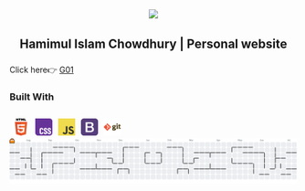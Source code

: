 <div align="center">
  <img height="150" src="https://media.giphy.com/media/M9gbBd9nbDrOTu1Mqx/giphy.gif"  />
</div>

###

<h2 align="center">Hamimul Islam Chowdhury | Personal website</h2>

###

Click here👉  [G01](https://G01)

###

<h3 align="left">Built With</h3>

###

<img src="https://raw.githubusercontent.com/github/explore/80688e429a7d4ef2fca1e82350fe8e3517d3494d/topics/html/html.png" alt="HTML" align="left" height="30px" style="padding: 5px;">
<img src="https://raw.githubusercontent.com/github/explore/80688e429a7d4ef2fca1e82350fe8e3517d3494d/topics/css/css.png" alt="CSS" align="left" height="30px" style="padding: 5px;">
<img src="https://raw.githubusercontent.com/github/explore/80688e429a7d4ef2fca1e82350fe8e3517d3494d/topics/javascript/javascript.png" alt="JavaScript" align="left" height="30px" style="padding: 5px;">
<img src="https://raw.githubusercontent.com/github/explore/80688e429a7d4ef2fca1e82350fe8e3517d3494d/topics/bootstrap/bootstrap.png" alt="Bootstrap" align="left" height="30px" style="padding: 5px;">
<img src="https://raw.githubusercontent.com/github/explore/80688e429a7d4ef2fca1e82350fe8e3517d3494d/topics/git/git.png" alt="Git" align="left" height="30px" style="padding: 5px;">
<br/>

###

<picture>
  <source media="(prefers-color-scheme: dark)" srcset="https://raw.githubusercontent.com/Hamimulislam/G01/output/pacman-contribution-graph-dark.svg">
  <source media="(prefers-color-scheme: light)" srcset="https://raw.githubusercontent.com/Hamimulislam/G01/output/pacman-contribution-graph.svg">
  <img alt="pacman contribution graph" src="https://raw.githubusercontent.com/Hamimulislam/G01/output/pacman-contribution-graph.svg">
</picture>

###